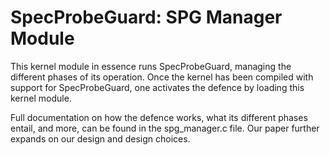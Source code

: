 # SpecProbeGuard: SPG Manager Module
This kernel module in essence runs SpecProbeGuard, managing the different phases of its operation. Once the kernel has been compiled with support for SpecProbeGuard, one activates the defence by loading this kernel module.

Full documentation on how the defence works, what its different phases entail, and more, can be found in the spg_manager.c file. Our paper further expands on our design and design choices.
